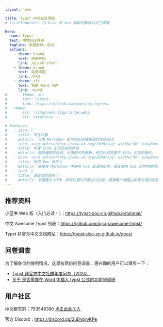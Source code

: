 ```yaml
---
layout: home

title: Typst 中文社区导航
# titleTemplate: 由 Vite 和 Vue 驱动的静态站点生成器

hero:
  name: Typst
  text: 中文社区导航
  tagline: 排版原神，启动！
  actions:
    - theme: brand
      text: 快速开始
      link: /quick-start
    - theme: brand
      text: 常见问题
      link: /FAQ
    - theme: alt
      text: 我是 Word 用户
      link: /word
#     - theme: alt
#       text: GitHub
#       link: https://github.com/vuejs/vitepress
#   image:
#       src: /vitepress-logo-large.webp
#       alt: VitePress

# features:
#   - icon: 📝
#     title: 专注内容
#     details: 只需 Markdown 即可轻松创建美观的文档站点。
#   - icon: <svg xmlns="http://www.w3.org/2000/svg" width="30" viewBox="0 0 256 256.32"><defs><linearGradient id="a" x1="-.828%" x2="57.636%" y1="7.652%" y2="78.411%"><stop offset="0%" stop-color="#41D1FF"/><stop offset="100%" stop-color="#BD34FE"/></linearGradient><linearGradient id="b" x1="43.376%" x2="50.316%" y1="2.242%" y2="89.03%"><stop offset="0%" stop-color="#FFEA83"/><stop offset="8.333%" stop-color="#FFDD35"/><stop offset="100%" stop-color="#FFA800"/></linearGradient></defs><path fill="url(#a)" d="M255.153 37.938 134.897 252.976c-2.483 4.44-8.862 4.466-11.382.048L.875 37.958c-2.746-4.814 1.371-10.646 6.827-9.67l120.385 21.517a6.537 6.537 0 0 0 2.322-.004l117.867-21.483c5.438-.991 9.574 4.796 6.877 9.62Z"/><path fill="url(#b)" d="M185.432.063 96.44 17.501a3.268 3.268 0 0 0-2.634 3.014l-5.474 92.456a3.268 3.268 0 0 0 3.997 3.378l24.777-5.718c2.318-.535 4.413 1.507 3.936 3.838l-7.361 36.047c-.495 2.426 1.782 4.5 4.151 3.78l15.304-4.649c2.372-.72 4.652 1.36 4.15 3.788l-11.698 56.621c-.732 3.542 3.979 5.473 5.943 2.437l1.313-2.028 72.516-144.72c1.215-2.423-.88-5.186-3.54-4.672l-25.505 4.922c-2.396.462-4.435-1.77-3.759-4.114l16.646-57.705c.677-2.35-1.37-4.583-3.769-4.113Z"/></svg>
#     title: 享受 Vite 无可比拟的体验
#     details: 服务器即时启动，闪电般的热更新，还可以使用基于 Vite 生态的插件。
#   - icon: <svg xmlns="http://www.w3.org/2000/svg" width="30" viewBox="0 0 256 220.8"><path fill="#41B883" d="M204.8 0H256L128 220.8 0 0h97.92L128 51.2 157.44 0h47.36Z"/><path fill="#41B883" d="m0 0 128 220.8L256 0h-51.2L128 132.48 50.56 0H0Z"/><path fill="#35495E" d="M50.56 0 128 133.12 204.8 0h-47.36L128 51.2 97.92 0H50.56Z"/></svg>
#     title: 使用 Vue 自定义
#     details: 直接在 Markdown 中使用 Vue 语法和组件，或者使用 Vue 组件构建自定义主题。
#   - icon: 🚀
#     title: 速度真的很快！
#     details: 采用静态 HTML 实现快速的页面初次加载，使用客户端路由实现快速的页面切换导航。
---
```


<!--- TODO
放一些 Typst 编译出的美图？
简单的 Typst 语法示例？
友链？
或者直接是“快速入门”的太长不看版？
--->

## 推荐资料

小蓝书 Web 版（入门必读！）：https://typst-doc-cn.github.io/tutorial/

中文 Awesome Typst 列表：https://github.com/qjcg/awesome-typst/

Typst 非官方中文文档网站：https://typst-doc-cn.github.io/docs/

## 问卷调查

为了解各位的使用情况，这里有两份问卷调查，感兴趣的用户可以填写一下：

- [Typst 非官方中文社群年度问卷（2024）](https://www.wjx.cn/vm/Q43WAhW.aspx)
- [关于 是否需要在 Word 中插入 typst 公式的功能的调研](https://wj.qq.com/s2/16829677/507f/)

## 用户社区

中文聊天群：793548390 [点击此处加入](https://qm.qq.com/q/MQO6j6jCw2)

官方 Discord：https://discord.gg/2uDybryKPe
